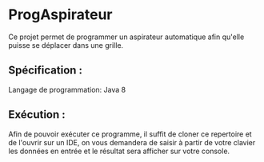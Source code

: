 # ProgAspirateur

Ce projet permet de programmer un aspirateur automatique afin qu'elle puisse se déplacer dans une grille.

## Spécification : 
Langage de programmation: Java 8

## Exécution :
Afin de pouvoir exécuter ce programme, il suffit de cloner ce repertoire et de l'ouvrir sur un IDE, on vous demandera de saisir à partir de votre clavier les données en entrée et le résultat sera afficher sur votre console.
